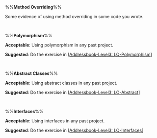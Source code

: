 %%**Method Overriding**%%

<panel type="danger" header="`W6.5a` Can explain method overriding :star:" expanded no-close>
  <include src="../../book/oopDesign/inheritance/overriding/unit-inElsewhere-asFlat.md" boilerplate />
<!-- TODO: add evidence -->
</panel>

<!-- ==================================================================================================== -->

<panel type="danger" header="`W6.5b` Can implement overriding :star:" expanded no-close>
  <include src="../../book/oopImplementation/overriding/unit-inElsewhere-asFlat.md" boilerplate />
  <panel header="{{glyphicon_folder_close}} Evidence" expanded>

Some evidence of using method overriding in some code you wrote.

  </panel>
</panel>

<br><!-- ##################################################################################################### -->

%%**Polymorphism**%%

<panel type="danger" header="`W6.5c` Can explain OOP polymorphism :star:" expanded no-close>
  <include src="../../book/oopDesign/polymorphism/introduction/unit-inElsewhere-asFlat.md" boilerplate />
<!-- TODO: add evidence -->
</panel>

<!-- ==================================================================================================== -->

<panel type="danger" header="`W6.5d` Can implement polymorphism :star:" expanded no-close>
  <include src="../../book/oopImplementation/polymorphism/unit-inElsewhere-asFlat.md" boilerplate />
  <panel header="{{glyphicon_folder_close}} Evidence" expanded>
  
**Acceptable**: Using polymorphism in any past project.

**Suggested**: Do the exercise in [[Addressbook-Level3: LO-Polymorphism]({{module_org}}/addressbook-level3/blob/master/doc/LearningOutcomes.md#use-polymorphism-lo-polymorphism)]
   
<include src="submission.md" />
  </panel>
</panel>

<br><!-- ##################################################################################################### -->

%%**Abstract Classes**%%

<panel type="warning" header="`W6.5e` Can explain abstract classes :star::star:" expanded no-close>
  <include src="../../book/oopDesign/inheritance/abstractClasses/unit-inElsewhere-asFlat.md" boilerplate />
<!-- TODO: add evidence -->
</panel>

<!-- ==================================================================================================== -->

<panel type="warning" header="`W6.5f` Can implement abstract classes :star::star:" expanded no-close>
  <include src="../../book/oopImplementation/abstractClasses/unit-inElsewhere-asFlat.md" boilerplate />
  <panel header="{{glyphicon_folder_close}} Evidence" expanded>

**Acceptable**: Using abstract classes in any past project.

**Suggested**: Do the exercise in [[Addressbook-Level3: LO-Abstract]({{module_org}}/addressbook-level3/blob/master/doc/LearningOutcomes.md#use-abstract-classesmethods-lo-abstract)]
   
<include src="submission.md" />
  </panel>
</panel>

<br><!-- ##################################################################################################### -->

%%**Interfaces**%%

<panel type="info" header="`W6.5g` Can explain interfaces :star::star::star:" expanded no-close>
  <include src="../../book/oopDesign/inheritance/interfaces/unit-inElsewhere-asFlat.md" boilerplate />
<!-- TODO: add evidence -->
</panel>

<!-- ==================================================================================================== -->

<panel type="info" header="`W6.5h` Can implement interfaces :star::star::star:" expanded no-close>
  <include src="../../book/oopImplementation/interfaces/unit-inElsewhere-asFlat.md" boilerplate />
  <panel header="{{glyphicon_folder_close}} Evidence" expanded>

**Acceptable**: Using interfaces in any past project.

**Suggested**: Do the exercise in [[Addressbook-Level3: LO-Interfaces]({{module_org}}/addressbook-level3/blob/master/doc/LearningOutcomes.md#use-interfaces-lo-interfaces)]
   
<include src="submission.md" />

  </panel>
</panel>
